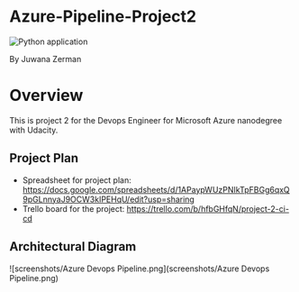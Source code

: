 # Azure-Pipeline-Project2

![Python application](https://github.com/JZerman2018/azure-pipeline-project2/workflows/Python+application/badge.svg)

By Juwana Zerman

# Overview

This is project 2 for the Devops Engineer for Microsoft Azure nanodegree with Udacity. 


## Project Plan
* Spreadsheet for project plan: https://docs.google.com/spreadsheets/d/1APaypWUzPNIkTpFBGg6qxQ9pGLnnyaJ9OCW3kIPEHqU/edit?usp=sharing
* Trello board for the project: https://trello.com/b/hfbGHfqN/project-2-ci-cd

## Architectural Diagram

![screenshots/Azure Devops Pipeline.png](screenshots/Azure Devops Pipeline.png)

